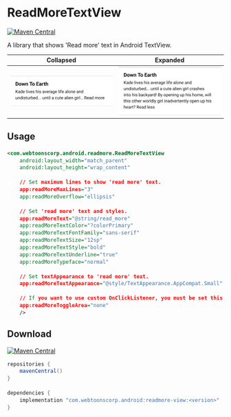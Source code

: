 # ReadMoreTextView

[![Maven Central](https://img.shields.io/maven-central/v/com.webtoonscorp.android/readmore-view)](https://search.maven.org/search?q=g:com.webtoonscorp.android)

A library that shows 'Read more' text in Android TextView.

| Collapsed                               | Expanded                              |
| --------------------------------------- | ------------------------------------- |
| <img width="300" src="collapsed.png" /> | <img width="300" src="expanded.png" /> |

## Usage

```xml
<com.webtoonscorp.android.readmore.ReadMoreTextView
    android:layout_width="match_parent"
    android:layout_height="wrap_content"

    // Set maximum lines to show 'read more' text.
    app:readMoreMaxLines="3"
    app:readMoreOverflow="ellipsis"

    // Set 'read more' text and styles.
    app:readMoreText="@string/read_more"
    app:readMoreTextColor="?colorPrimary"
    app:readMoreTextFontFamily="sans-serif"
    app:readMoreTextSize="12sp"
    app:readMoreTextStyle="bold"
    app:readMoreTextUnderline="true"
    app:readMoreTypeface="normal"

    // Set textAppearance to 'read more' text.
    app:readMoreTextAppearance="@style/TextAppearance.AppCompat.Small"

    // If you want to use custom OnClickListener, you must be set this attribute to none.
    app:readMoreToggleArea="none"
    />
```

## Download

[![Maven Central](https://img.shields.io/maven-central/v/com.webtoonscorp.android/readmore-view)](https://search.maven.org/search?q=g:com.webtoonscorp.android)

```groovy
repositories {
    mavenCentral()
}

dependencies {
    implementation "com.webtoonscorp.android:readmore-view:<version>"
}
```
